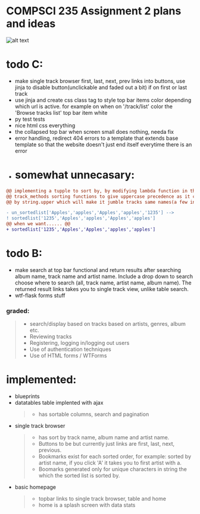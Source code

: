 # COMPSCI 235 Assignment 2 plans and ideas

![alt text](https://imgs.xkcd.com/comics/python.png)


# todo C:
* make single track browser first, last, next, prev links into buttons, use jinja to disable button(unclickable and faded out a bit) if on first or last track
* use jinja and create css class tag to style top bar items color depending which url is active. for example on when on '/track/list' color the 'Browse tracks list' top bar item white
* py test tests
* nice html css everything
* the collapsed top bar when screen small does nothing, needa fix
* error handling, redirect 404 errors to a template that extends base template so that the website doesn't just end itself everytime there is an error
* <h1>somewhat unnecasary:</h1>
```diff 
@@ implementing a tupple to sort by, by modifying lambda function in the @@
@@ track_methods sorting functions to give uppercase precedence as it currently sorts @@
@@ by string.upper which will make it jumble tracks same names(a few in data set) example: @@

- un_sortedlist['Apples','apples','Apples','apples','1235'] --> 
! sortedlist['1235','Apples','apples','Apples','apples'] 
@@ when we want...... @@
+ sortedlist['1235','Apples','Apples','apples','apples'] 
```

# todo B:
* make search at top bar functional and return results after searching album name, track name and artist name. Include a drop down to search choose where to search (all, track name, artist name, album name). The returned result links takes you to single track view, unlike table search.
* wtf-flask forms stuff

### graded:
 > * search/display based on tracks based on 
artists, genres, album 
etc.
 > * Reviewing tracks
 > * Registering, logging 
in/logging out users
 > * Use of authentication 
techniques
 > * Use of HTML forms / 
WTForms

# implemented:
* blueprints
* datatables table implented with ajax 
  > * has sortable columns, search and pagination 
* single track browser
  > * has sort by track name, album name and artist name. 
  > * Buttons to be but currently just links are first, last, next, previous. 
  > * Bookmarks exist for each sorted order, for example: sorted by artist name, if you click 'A' it takes you to first artist with a. 
  > * Boomarks generated only for unique characters in string the which the sorted list is sorted by.
* basic homepage
  > * topbar links to single track browser, table and home
  > * home is a splash screen with data stats
